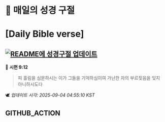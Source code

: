 # 🙏 매일의 성경 구절
# [Daily Bible verse]
## [![README에 성경구절 업데이트](https://github.com/DONGSUKA/first_test/actions/workflows/update-readme-bible.yml/badge.svg)](https://github.com/DONGSUKA/first_test/actions/workflows/update-readme-bible.yml)
<!-- START_BIBLE_VERSE -->
📖 **시편 9:12**
> 피 흘림을 심문하시는 이가 그들을 기억하심이여 가난한 자의 부르짖음을 잊지 아니하시도다

🕊️ _업데이트 시각: 2025-09-04 04:55:10 KST_
  <!-- END_BIBLE_VERSE -->
## GITHUB_ACTION

